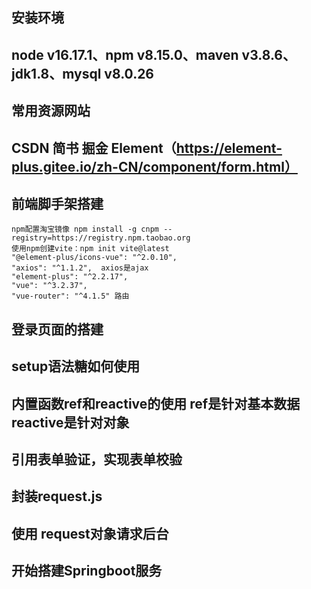 ## 安装环境
## node v16.17.1、npm v8.15.0、maven v3.8.6、jdk1.8、mysql v8.0.26
## 常用资源网站
## CSDN 简书 掘金 Element（https://element-plus.gitee.io/zh-CN/component/form.html）

## 前端脚手架搭建
    npm配置淘宝镜像 npm install -g cnpm --registry=https://registry.npm.taobao.org
    使用npm创建vite：npm init vite@latest
    "@element-plus/icons-vue": "^2.0.10",
    "axios": "^1.1.2",  axios是ajax
    "element-plus": "^2.2.17",
    "vue": "^3.2.37",
    "vue-router": "^4.1.5" 路由

## 登录页面的搭建

## setup语法糖如何使用
## 内置函数ref和reactive的使用 ref是针对基本数据 reactive是针对对象

## 引用表单验证，实现表单校验

## 封装request.js

## 使用 request对象请求后台

## 开始搭建Springboot服务